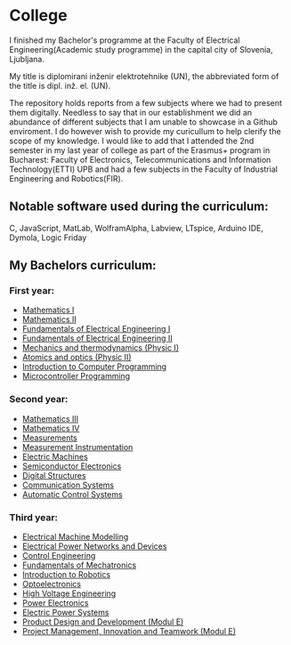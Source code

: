 # College
I finished my Bachelor's programme at the Faculty of Electrical Engineering(Academic study programme) in the capital city of Slovenia, Ljubljana. 

My title is diplomirani inženir elektrotehnike (UN), the abbreviated form of the title is dipl. inž. el. (UN).

The repository holds reports from a few subjects where we had to present them digitally. Needless to say that in our establishment we did an abundance of different subjects that I am unable to showcase in a Github enviroment. I do however wish to provide my curicullum to help clerify the scope of my knowledge. I would like to add that I attended the 2nd semester in my last year of college as part of the Erasmus+ program in Bucharest: Faculty of Electronics, Telecommunications and Information Technology(ETTI) UPB and had a few subjects in the Faculty of Industrial Engineering and Robotics(FIR).

## Notable software used during the curriculum:
C, JavaScript, MatLab, WolframAlpha, Labview, LTspice, Arduino IDE, Dymola, Logic Friday

## My Bachelors curriculum:
### First year:

+ [Mathematics I](https://www.fe.uni-lj.si/en/education/1st_cycle_academic_study_programme/electrical_engineering/subjects/2009010509580906/)
+ [Mathematics II](https://www.fe.uni-lj.si/en/education/1st_cycle_academic_study_programme/electrical_engineering/subjects/2009010511073086/)
+ [Fundamentals of Electrical Engineering I](https://www.fe.uni-lj.si/en/education/1st_cycle_academic_study_programme/electrical_engineering/subjects/2009010510022034/)
+ [Fundamentals of Electrical Engineering II](https://www.fe.uni-lj.si/en/education/1st_cycle_academic_study_programme/electrical_engineering/subjects/2009010511121295/)
+ [Mechanics and thermodynamics (Physic I)](https://www.fe.uni-lj.si/en/education/1st_cycle_academic_study_programme/electrical_engineering/subjects/2009010510002647/)
+ [Atomics and optics (Physic II)](https://www.fe.uni-lj.si/en/education/1st_cycle_academic_study_programme/electrical_engineering/subjects/2009010511084393/)
+ [Introduction to Computer Programming](https://www.fe.uni-lj.si/en/education/1st_cycle_academic_study_programme/electrical_engineering/subjects/2009010510221170/)
+ [Microcontroller Programming](https://www.fe.uni-lj.si/en/education/1st_cycle_academic_study_programme/electrical_engineering/subjects/2009010511133202/)

### Second year:
- [Mathematics III](https://www.fe.uni-lj.si/en/education/1st_cycle_academic_study_programme/electrical_engineering/subjects/2009010511342071/)
- [Mathematics IV](https://www.fe.uni-lj.si/en/education/1st_cycle_academic_study_programme/electrical_engineering/subjects/2009010511532294/)
- [Measurements](https://www.fe.uni-lj.si/en/education/1st_cycle_academic_study_programme/electrical_engineering/subjects/2009010511352124/)
- [Measurement Instrumentation](https://www.fe.uni-lj.si/en/education/1st_cycle_academic_study_programme/electrical_engineering/subjects/2009010511562525/)
- [Electric Machines](https://www.fe.uni-lj.si/en/education/1st_cycle_academic_study_programme/electrical_engineering/subjects/2009010511591494/)
- [Semiconductor Electronics](https://www.fe.uni-lj.si/en/education/1st_cycle_academic_study_programme/electrical_engineering/subjects/2009010512014592/)
- [Digital Structures](https://www.fe.uni-lj.si/en/education/1st_cycle_academic_study_programme/electrical_engineering/subjects/2009010511372338/)
- [Communication Systems](https://www.fe.uni-lj.si/en/education/1st_cycle_academic_study_programme/electrical_engineering/subjects/2009010511384231/)
- [Automatic Control Systems](https://www.fe.uni-lj.si/en/education/1st_cycle_academic_study_programme/electrical_engineering/subjects/2009011208573472/)

### Third year:
- [Electrical Machine Modelling](https://www.fe.uni-lj.si/en/education/1st_cycle_academic_study_programme/electrical_engineering/subjects/2009011210310097/)
- [Electrical Power Networks and Devices](https://www.fe.uni-lj.si/en/education/1st_cycle_academic_study_programme/electrical_engineering/subjects/2009011210255615/)
- [Control Engineering](https://www.fe.uni-lj.si/en/education/1st_cycle_academic_study_programme/electrical_engineering/subjects/2009011210280879/)
- [Fundamentals of Mechatronics](https://www.fe.uni-lj.si/en/education/1st_cycle_academic_study_programme/electrical_engineering/subjects/2009011210074477/)
- [Introduction to Robotics](https://www.fe.uni-lj.si/en/education/1st_cycle_academic_study_programme/electrical_engineering/subjects/2009011209473556/)
- [Optoelectronics](https://www.fe.uni-lj.si/en/education/1st_cycle_academic_study_programme/electrical_engineering/subjects/2009011210064165/)
- [High Voltage Engineering](https://www.fe.uni-lj.si/en/education/1st_cycle_academic_study_programme/electrical_engineering/subjects/2009011211544730/)
- [Power Electronics](https://www.fe.uni-lj.si/en/education/1st_cycle_academic_study_programme/electrical_engineering/subjects/2009011211524199/)
- [Electric Power Systems](https://www.fe.uni-lj.si/en/education/1st_cycle_academic_study_programme/electrical_engineering/subjects/2009011211503361/)
- [Product Design and Development (Modul E)](https://www.fe.uni-lj.si/en/education/1st_cycle_academic_study_programme/electrical_engineering/subjects/2009011211341812/)
- [Project Management, Innovation and Teamwork (Modul E)](https://www.fe.uni-lj.si/en/education/1st_cycle_academic_study_programme/electrical_engineering/subjects/2009011211161223/)



